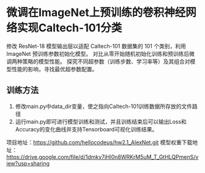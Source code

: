 # 微调在ImageNet上预训练的卷积神经网络实现Caltech-101分类
修改 ResNet-18 模型输出层以适配 Caltech-101 数据集的 101 个类别，利用 ImageNet 预训练参数初始化模型。
对比从零开始随机初始化训练和预训练后微调两种策略的模型性能。
探究不同超参数（训练步数、学习率等）及其组合对模型性能的影响，寻找最优超参数配置。

## 训练方法
1. 修改main.py中data_dir变量，使之指向Caltech-101训练数据所存放的文件路径
2. 运行main.py即可进行模型训练和测试，并且训练结束后可以输出Loss和Accuracy的变化曲线并支持Tensorboard可视化训练结果。

项目地址：https://github.com/hellocodeus/hw2.1_AlexNet.git
模型权重下载地址：https://drive.google.com/file/d/1dmky7jHl0n8WRKrM5uM_T_GtHLQPmenS/view?usp=sharing
